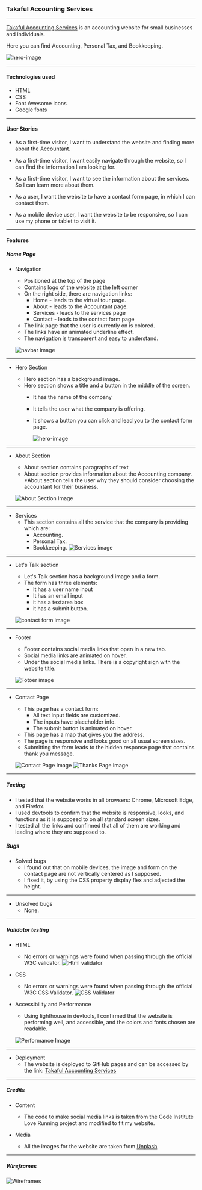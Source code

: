### Takaful Accounting Services
***
[Takaful Accounting Services](https://ibrahim-y-adam.github.io/project-one/) is an accounting website for small businesses and individuals. 

Here you can find Accounting, Personal Tax, and Bookkeeping.

![hero-image](screenshots/Screenshot-Takaful.png)

***
#### Technologies used

* HTML
* CSS
* Font Awesome icons
* Google fonts

***

#### User Stories

* As a first-time visitor, I want to understand the website and finding more about the Accountant.

* As a first-time visitor, I want easily navigate through the website, so I can find the information I am looking for.

* As a first-time visitor, I want to see the information about the services. So I can learn more about them.

* As a user, I want the website to have a contact form page, in which I can contact them.

* As a mobile device user, I want the website to be responsive, so I can use my phone or tablet to visit it.
  

***
#### Features
##### Home Page
* Navigation 

    * Positioned at the top of the page
    * Contains logo of the website at the left corner
    * On the right side, there are navigation links: 
        * Home - leads to the virtual tour page.
        * About - leads to the Accountant page.
        * Services - leads to the services page
        * Contact - leads to the contact form page
    * The link page that the user is currently on is colored.
    * The links have an animated underline effect.
    * The navigation is transparent and easy to understand.

    ![navbar image](screenshots/navbar.png)

***
* Hero Section

    * Hero section has a background image.
    * Hero section shows a title and a button in the middle of the screen.
        * It has the name of the company
        * It tells the user what the company is offering.
        * It shows a button you can click and lead you to the contact form page.

            ![hero-image](screenshots/Screenshot-hero-title.png)

***

* About Section

    * About section contains paragraphs of text
    * About section provides information about the Accounting company.
    *About section tells the user why they should consider choosing the accountant for their business.

    ![About Section Image](screenshots/Screenshot-about.png)

***

* Services
    * This section contains all the service that the company is providing which are: 
        * Accounting.
        * Personal Tax.
        * Bookkeeping.
        ![Services image](screenshots/screenshot-servicing.png) 


***

* Let's Talk section
    * Let's Talk section has a background image and a form.
    * The form has three elements:
        * It has a user name input
        * It has an email input
        * it has a textarea box
        * it has a submit button.

    ![contact form image](screenshots/Screenshot-let-talk.png)

***

* Footer

    * Footer contains social media links that open in a new tab.
    * Social media links are animated on hover.
    * Under the social media links. There is a copyright sign with the website title.

    ![Fotoer image](screenshots/Screenshot-footer.png)

***

* Contact Page

    * This page has a contact form: 
        * All text input fields are customized.
        * The inputs have placeholder info.
        * The submit button is animated on hover.
    * This page has a map that gives you the address.
    * The page is responsive and looks good on all usual screen sizes.
    * Submitting the form leads to the hidden response page that contains thank you message.

    ![Contact Page Image](screenshots/Screenshot-contact-page.png)
    ![Thanks Page Image](screenshots/Screenshot-thanks-img.png)

***

##### Testing


* I tested that the website works in all browsers: Chrome, Microsoft Edge, and Firefox.
* I used devtools to confirm that the website is responsive, looks, and functions as it is supposed to on all standard screen sizes.
* I tested all the links and confirmed that all of them are working and leading where they are supposed to.

##### Bugs
* Solved bugs
    * I found out that on mobile devices, the image and form on the contact page are not vertically centered as I supposed.
    * I fixed it, by using the CSS property display flex and adjected the height.

***

* Unsolved bugs
    * None.
***

##### Validator testing

* HTML 
    * No errors or warnings were found when passing through the official W3C validator.
    ![Html validator](screenshots/screenshot-html.png)

* CSS
    * No errors or warnings were found when passing through the official W3C CSS Validator.
    ![CSS Validator](screenshots/creenshot-css.png)
* Accessibility and Performance
    * Using lighthouse in devtools, I confirmed that the website is performing well, and accessible, and the colors and fonts chosen are readable.

    ![Performance Image](screenshots/Screenshot-performance-img.png)

***

* Deployment 
    * The website is deployed to GitHub pages and can be accessed by the link: [Takaful Accounting Services](https://ibrahim-y-adam.github.io/project-one/)

***
##### Credits

* Content 
    * The code to make social media links is taken from the Code Institute Love Running project and modified to fit my website.

* Media
    * All the images for the website are taken from [Unplash](https://unsplash.com/)

***

##### Wireframes
![Wireframes](screenshots/Wireframe.png)


